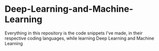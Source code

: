 # Deep-Learning-and-Machine-Learning
Everything in this repository is the code snippets I've made, in their respective coding languages, while learning Deep Learning and Machine Learning
